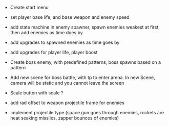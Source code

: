 * Create start menu

* set player base life, and base weapon and enemy speed
* add state machine in enemy spawner, spawn enemies weakest at first, then add enemies as time does by
* add upgrades to spawned enemies as time goes by
* add upgrades for player life, player boost

* Create boss enemy, with predefined patterns, boss spawns based on a pattern

* Add new scene for boss battle, with tp to enter arena. In new Scene, camera will be static and you cannot leave the screen

* Scale button with scale ?

* add rad offset to weapon projectile frame for enemies

* Implement projectile type (space gun goes through enemies, rockets are heat seaking missiles, zapper bounces of enemies)
